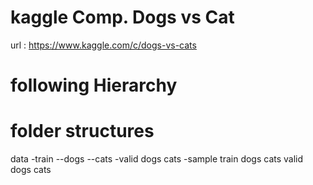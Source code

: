 # kaggle Comp. Dogs vs Cat
url : https://www.kaggle.com/c/dogs-vs-cats
# following Hierarchy
# folder structures
data
-train
--dogs
--cats
-valid
		dogs
		cats
-sample
		train
			dogs
			cats
		valid
			dogs
			cats
      
